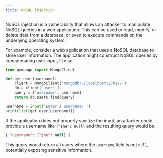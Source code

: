```yaml
---
title: NoSQL Injection
---
```


NoSQL injection is a vulnerability that allows an attacker to manipulate NoSQL queries in a web application. This can be used to read, modify, or delete data from a database, or even to execute commands on the underlying operating system.

For example, consider a web application that uses a NoSQL database to store user information. The application might construct NoSQL queries by concatenating user input, like so:

```python
from pymongo import MongoClient

def get_user(username):
    client = MongoClient('mongodb://localhost:27017/')
    db = client['users']
    query = {'username': username}
    return db.users.find(query)

username = input('Enter a username: ')
print(list(get_user(username)))
```

If the application does not properly sanitize the input, an attacker could provide a username like `{"$ne": null}` and the resulting query would be:

```json
{ "username": {"$ne": null} }
```

This query would return all users where the `username` field is not `null`, potentially exposing sensitive information.
